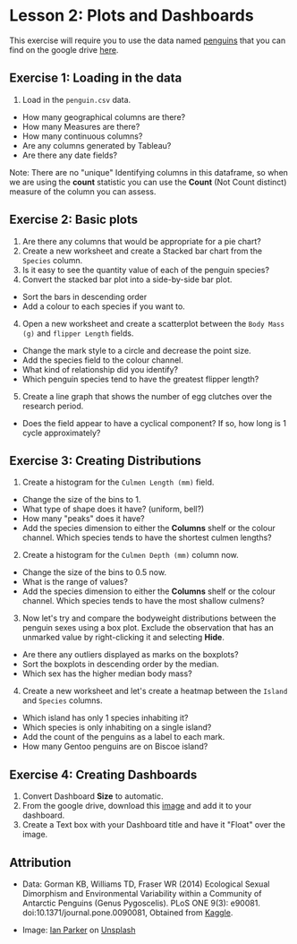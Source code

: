 #  Lesson 2: Plots and Dashboards 

This exercise will require you to use the data named [penguins](https://www.kaggle.com/parulpandey/palmer-archipelago-antarctica-penguin-data?select=penguins_lter.csv) that you can find on the google drive [here](https://drive.google.com/file/d/1-KHqO4AEbNmpudl0oW4MCgzYexTZO3MJ/view?usp=sharing). 


## Exercise 1: Loading in the data

1. Load in the `penguin.csv` data. 
  - How many geographical columns are there?
  - How many Measures are there?
  - How many continuous columns?
  - Are any columns generated by Tableau?
  - Are there any date fields?
  
Note: There are no "unique" Identifying columns in this dataframe, so when we are using the **count** statistic you can use the **Count** (Not Count distinct) measure of the column you can assess.  

## Exercise 2: Basic plots

1. Are there any columns that would be appropriate for a pie chart? 
2. Create a new worksheet and create a Stacked bar chart from the `Species` column. 
3. Is it easy to see the quantity value of each of the penguin species?
4. Convert the stacked bar plot into a side-by-side bar plot. 
  - Sort the bars in descending order 
  - Add a colour to each species if you want to. 
4. Open a new worksheet and create a scatterplot between the `Body Mass (g)` and `flipper Length` fields. 
  - Change the mark style to a circle and decrease the point size. 
  - Add the species field to the colour channel.
  - What kind of relationship did you identify? 
  - Which penguin species tend to have the greatest flipper length?
5. Create a line graph that shows the number of egg clutches over the research period.
  - Does the field appear to have a cyclical component? If so, how long is 1 cycle approximately? 



## Exercise 3: Creating Distributions 
1. Create a histogram for the `Culmen Length (mm)` field.
  - Change the size of the bins to 1.
  - What type of shape does it have? (uniform, bell?)
  - How many "peaks" does it have? 
  - Add the species dimension to either the **Columns** shelf or the colour channel. Which species tends to have the shortest culmen lengths? 
  
2. Create a histogram for the `Culmen Depth (mm)` column now. 
  - Change the size of the bins to 0.5  now. 
  - What is the range of values?
  - Add the species dimension to either the **Columns** shelf or the colour channel. Which species tends to have the most shallow culmens? 
  
3. Now let's try and compare the bodyweight distributions between the penguin sexes using a box plot. Exclude the observation that has an unmarked value by right-clicking it and selecting **Hide**. 
  - Are there any outliers displayed as marks on the boxplots? 
  - Sort the boxplots in descending order by the median. 
  - Which sex has the higher median body mass?

4. Create a new worksheet and let's create a heatmap between the `Island` and `Species` columns. 
  - Which island has only 1 species inhabiting it?
  - Which species is only inhabiting on a single island?
  - Add the count of the penguins as a label to each mark.
  - How many Gentoo penguins are on Biscoe island? 



## Exercise 4: Creating Dashboards  

1. Convert Dashboard **Size** to automatic.
2. From the google drive, download this [image](https://drive.google.com/file/d/10JhxST9v0axsBmKJ4ZR64lVicv8XQyTN/view?usp=sharing) and add it to your dashboard. 
3. Create a Text box with your Dashboard title and have it "Float" over the image. 

<!--
4. Add sheets
5. Create filters for col1 col2 col3 
- Change the filter style for  ... to ....
6. Filter for all sheets
7. Make the heatmap a filter
-->


## Attribution

- Data: Gorman KB, Williams TD, Fraser WR (2014) Ecological Sexual Dimorphism and Environmental Variability within a Community of Antarctic Penguins (Genus Pygoscelis). PLoS ONE 9(3): e90081. doi:10.1371/journal.pone.0090081, Obtained from [Kaggle](https://www.kaggle.com/parulpandey/palmer-archipelago-antarctica-penguin-data?select=penguins_lter.csv).

- Image: <a href="https://unsplash.com/@evanescentlight?utm_source=unsplash&utm_medium=referral&utm_content=creditCopyText">Ian Parker</a> on <a href="https://unsplash.com/s/photos/penguins?utm_source=unsplash&utm_medium=referral&utm_content=creditCopyText">Unsplash</a>
  
  
  




